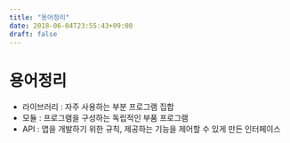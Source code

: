 ```yaml
---
title: "용어정리"
date: 2018-06-04T23:55:43+09:00
draft: false
---
```


# 용어정리
 - 라이브러리 : 자주 사용하는 부분 프로그램 집합
 - 모듈 : 프로그램을 구성하는 독립적인 부품 프로그램
 - API : 앱을 개발하기 위한 규칙, 제공하는 기능을 제어할 수 있게 만든 인터페이스
